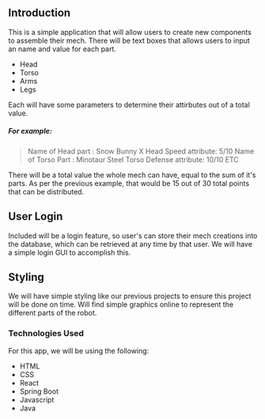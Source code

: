 ## Introduction
This is a simple application that will allow users to create new components to assemble their mech.
There will be text boxes that allows users to input an name and value for each part.
- Head
- Torso
- Arms
- Legs

Each will have some parameters to determine their attirbutes out of a total value.

##### For example:
> Name of Head part : Snow Bunny X
> Head Speed attribute: 5/10
> Name of Torso Part : Minotaur Steel
> Torso Defense attribute: 10/10
> ETC

There will be a total value the whole mech can have, equal to the sum of it's parts. As per the previous example, that would be 15 out of 30 total points that can be distributed.

## User Login
Included will be a login feature, so user's can store their mech creations into the database, which can be retrieved at any time by that user. We will have a simple login GUI to accomplish this.

## Styling
We will have simple styling like our previous projects to ensure this project will be done on time. Will find simple graphics online to represent the different parts of the robot.

### Technologies Used
For this app, we will be using the following:
- HTML
- CSS
- React
- Spring Boot
- Javascript
- Java